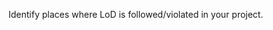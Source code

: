 <panel type="info" header="`W10.1a` Can explain the Law of Demeter :star::star::star:" expanded no-close>
  <include src="../../book/principles/lawOfDemeter/full.md" />
  <panel header=":dart: Evidence" expanded>

Identify places where LoD is followed/violated in your project.

  </panel>
</panel>

<panel type="success" header="`W10.1b` Can explain SOLID principles :star::star::star::star:" expanded no-close>
  <include src="../../book/principles/solidPrinciples/full.md" />
<!-- TODO: add evidence -->
</panel>

<panel type="success" header="`W10.1c` Can explain YAGNI principle :star::star::star::star:" expanded no-close>
  <include src="../../book/principles/yagniPrinciple/full.md" />
<!-- TODO: add evidence -->
</panel>

<panel type="success" header="`W10.1d` Can explain DRY principle :star::star::star::star:" expanded no-close>
  <include src="../../book/principles/dryPrinciple/full.md" />
<!-- TODO: add evidence -->
</panel>

<panel type="success" header="`W10.1e` Can explain Brooks' law :star::star::star::star:" expanded no-close>
  <include src="../../book/principles/brooksLaw/full.md" />
<!-- TODO: add evidence -->
</panel>
